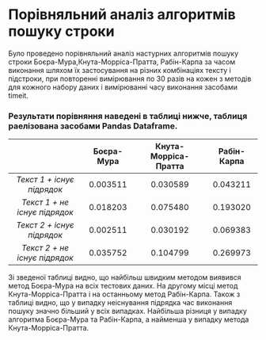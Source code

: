 # Порівняльний аналіз алгоритмів пошуку строки

Було проведено порівняльний аналіз настурних алгоритмів пошуку строки Боєра-Мура,Кнута-Морріса-Пратта, Рабін-Карпа за часом виконання шляхом їх застосування на різних комбінаціях тексту і підстроки, при повторенні вимірювання по 30 разів на кожен з методів для кожного набору даних і вимірюванні часу виконання засобами timeit.

### Результати порівняння наведені в таблиці нижче, таблиця раелізована засобами Pandas Dataframe.

|                               	| **Боєра-Мура** 	| **Кнута-Морріса-Пратта** 	| **Рабін-Карпа** 	|
|:-----------------------------:	|:--------------:	|:------------------------:	|:---------------:	|
|   _Текст 1 + існує підрядок_  	|    0.003511    	|         0.030589         	|     0.043211    	|
| _Текст 1 + не існує підрядок_ 	|    0.018203    	|         0.075480         	|     0.193020    	|
|   _Текст 2 + існує підрядок_  	|    0.002511    	|         0.030192         	|     0.069383    	|
| _Текст 2 + не існує підрядок_ 	|    0.035752    	|         0.104799         	|     0.269973    	|


Зі зведеної таблиці видно, що найбільш швидким методом виявився метод Боєра-Мура на всіх тестових даних. На другому місці метод Кнута-Морріса-Пратта і на останньому метод Рабін-Карпа.
Також з таблиці видно, що у випадку неіснування підрядка час виконання пошуку значно більший у всіх випадках. Найбільша різниця у випадку алгоритма Боєра-Мура та Рабін-Карпа, а найменша у випадку метода Кнута-Морріса-Пратта.